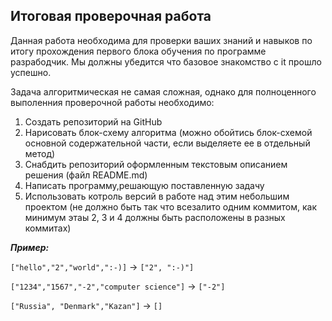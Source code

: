 ## **Итоговая проверочная работа**

Данная работа необходима для проверки ваших знаний и навыков по итогу прохождения первого блока обучения по программе разрабодчик. Мы должны убедится что базовое знакомство с it прошло успешно.

Задача алгоритмическая не самая сложная, однако для полноценного выполенния проверочной работы необходимо:

1. Создать репозиторий на GitHub
2. Нарисовать блок-схему алгоритма (можно обойтись блок-схемой основной содержательной части, если выделяете ее в отдельный метод)
3. Снабдить репозиторий оформленным текстовым описанием решения (файл README.md)
4. Написать программу,решающую поставленную задачу
5. Использовать котроль версий в работе над этим небольшим проектом (не должно быть так что всезалито одним коммитом, как минимум этаы 2, 3 и 4 должны быть расположены в разных коммитах)

_**Пример:**_

`["hello","2","world",":-)]` -> `["2", ":-)"]`

`["1234","1567","-2","computer science"]` -> `["-2"]`

`["Russia", "Denmark","Kazan"]` -> `[]`